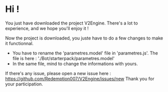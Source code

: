 # Hi !
You just have downloaded the project V2Engine.
There's a lot to experience, and we hope you'll enjoy it !

Now the project is downloaded, you juste have to do a few changes to make it functionnal.
- You have to rename the 'parametres.model' file in 'parametres.js'. The file is here : './Bot/starterpack/parametres.model'
- In the same file, mind to change the informations with yours.

If there's any issue, please open a new issue here : https://github.com/Redemption007/V2Engine/issues/new
Thank you for your participation.
